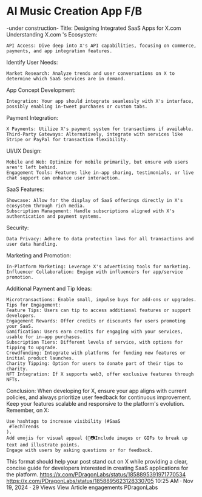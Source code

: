 # AI Music Creation App F/B

-under construction-
Title: Designing Integrated SaaS Apps for X.com
Understanding X.com
's Ecosystem:

    API Access: Dive deep into X's API capabilities, focusing on commerce, payments, and app integration features.

Identify User Needs:

    Market Research: Analyze trends and user conversations on X to determine which SaaS services are in demand.

App Concept Development:

    Integration: Your app should integrate seamlessly with X's interface, possibly enabling in-tweet purchases or custom tabs.

Payment Integration:

    X Payments: Utilize X's payment system for transactions if available.
    Third-Party Gateways: Alternatively, integrate with services like Stripe or PayPal for transaction flexibility.

UI/UX Design:

    Mobile and Web: Optimize for mobile primarily, but ensure web users aren't left behind.
    Engagement Tools: Features like in-app sharing, testimonials, or live chat support can enhance user interaction.

SaaS Features:

    Showcase: Allow for the display of SaaS offerings directly in X's ecosystem through rich media.
    Subscription Management: Handle subscriptions aligned with X's authentication and payment systems.

Security:

    Data Privacy: Adhere to data protection laws for all transactions and user data handling.

Marketing and Promotion:

    In-Platform Marketing: Leverage X's advertising tools for marketing.
    Influencer Collaboration: Engage with influencers for app/service promotion.

Additional Payment and Tip Ideas:

    Microtransactions: Enable small, impulse buys for add-ons or upgrades.
    Tips for Engagement:
    Feature Tips: Users can tip to access additional features or support developers.
    Engagement Rewards: Offer credits or discounts for users promoting your SaaS.
    Gamification: Users earn credits for engaging with your services, usable for in-app purchases.
    Subscription Tiers: Different levels of service, with options for tipping to upgrade.
    Crowdfunding: Integrate with platforms for funding new features or initial product launches.
    Charity Tipping: Option for users to donate part of their tips to charity.
    NFT Integration: If X supports web3, offer exclusive features through NFTs.

Conclusion:
When developing for X, ensure your app aligns with current policies, and always prioritize user feedback for continuous improvement. Keep your features scalable and responsive to the platform's evolution.
Remember, on X:

    Use hashtags to increase visibility (#SaaS
     #TechTrends
    ).
    Add emojis for visual appeal (🎉📷Include images or GIFs to break up text and illustrate points.
    Engage with users by asking questions or for feedback.

This format should help your post stand out on X while providing a clear, concise guide for developers interested in creating SaaS applications for the platform.
https://x.com/PDragonLabs/status/1858895391971770534
https://x.com/PDragonLabs/status/1858895623128330705
10:25 AM · Nov 19, 2024
·
29
 Views
View Article engagements
PDragonLabs

